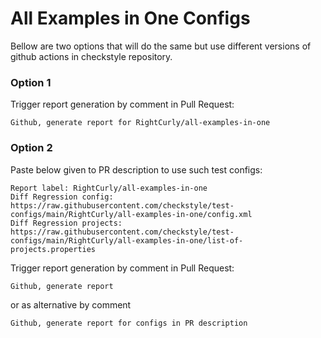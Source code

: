 # All Examples in One Configs

Bellow are two options that will do the same but use different versions
of github actions in checkstyle repository.


### Option 1
Trigger report generation by comment in Pull Request:
```
Github, generate report for RightCurly/all-examples-in-one
```

### Option 2

Paste below given to PR description to use such test configs:
```
Report label: RightCurly/all-examples-in-one
Diff Regression config: https://raw.githubusercontent.com/checkstyle/test-configs/main/RightCurly/all-examples-in-one/config.xml
Diff Regression projects: https://raw.githubusercontent.com/checkstyle/test-configs/main/RightCurly/all-examples-in-one/list-of-projects.properties
```

Trigger report generation by comment in Pull Request:
```
Github, generate report
```
or as alternative by comment
```
Github, generate report for configs in PR description
```
